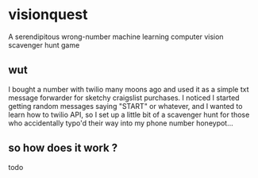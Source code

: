 # visionquest
A serendipitous wrong-number machine learning computer vision scavenger hunt game

## wut
I bought a number with twilio many moons ago and used it as a simple txt message forwarder for sketchy craigslist purchases.  I noticed I started getting random messages saying "START" or whatever, and I wanted to learn how to twilio API, so I set up a little bit of a scavenger hunt for those who accidentally typo'd their way into my phone number honeypot...

## so how does it work ?
todo

